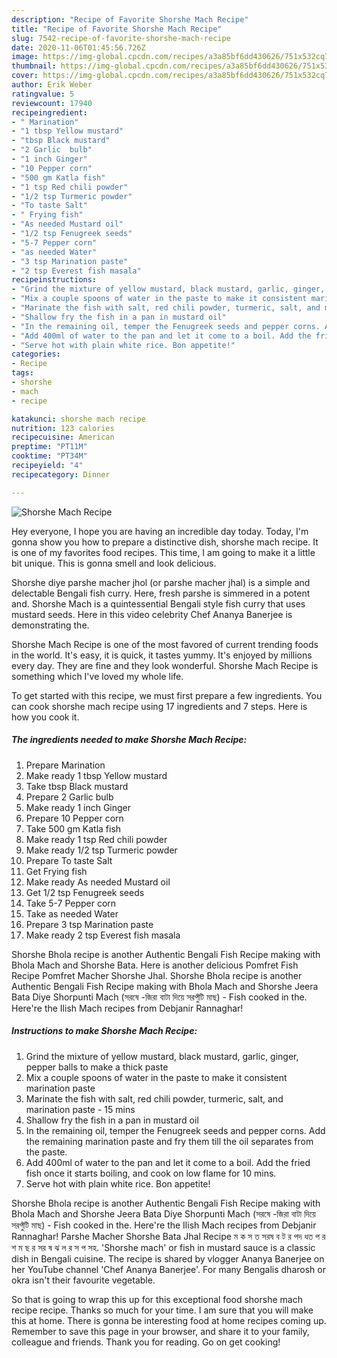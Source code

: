 ```yaml
---
description: "Recipe of Favorite Shorshe Mach Recipe"
title: "Recipe of Favorite Shorshe Mach Recipe"
slug: 7542-recipe-of-favorite-shorshe-mach-recipe
date: 2020-11-06T01:45:56.726Z
image: https://img-global.cpcdn.com/recipes/a3a85bf6dd430626/751x532cq70/shorshe-mach-recipe-recipe-main-photo.jpg
thumbnail: https://img-global.cpcdn.com/recipes/a3a85bf6dd430626/751x532cq70/shorshe-mach-recipe-recipe-main-photo.jpg
cover: https://img-global.cpcdn.com/recipes/a3a85bf6dd430626/751x532cq70/shorshe-mach-recipe-recipe-main-photo.jpg
author: Erik Weber
ratingvalue: 5
reviewcount: 17940
recipeingredient:
- " Marination"
- "1 tbsp Yellow mustard"
- "tbsp Black mustard"
- "2 Garlic  bulb"
- "1 inch Ginger"
- "10 Pepper corn"
- "500 gm Katla fish"
- "1 tsp Red chili powder"
- "1/2 tsp Turmeric powder"
- "To taste Salt"
- " Frying fish"
- "As needed Mustard oil"
- "1/2 tsp Fenugreek seeds"
- "5-7 Pepper corn"
- "as needed Water"
- "3 tsp Marination paste"
- "2 tsp Everest fish masala"
recipeinstructions:
- "Grind the mixture of yellow mustard, black mustard, garlic, ginger, pepper balls to make a thick paste"
- "Mix a couple spoons of water in the paste to make it consistent marination paste"
- "Marinate the fish with salt, red chili powder, turmeric, salt, and marination paste - 15 mins"
- "Shallow fry the fish in a pan in mustard oil"
- "In the remaining oil, temper the Fenugreek seeds and pepper corns. Add the remaining marination paste and fry them till the oil separates from the paste."
- "Add 400ml of water to the pan and let it come to a boil. Add the fried fish once it starts boiling, and cook on low flame for 10 mins."
- "Serve hot with plain white rice. Bon appetite!"
categories:
- Recipe
tags:
- shorshe
- mach
- recipe

katakunci: shorshe mach recipe 
nutrition: 123 calories
recipecuisine: American
preptime: "PT11M"
cooktime: "PT34M"
recipeyield: "4"
recipecategory: Dinner

---
```



![Shorshe Mach Recipe](https://img-global.cpcdn.com/recipes/a3a85bf6dd430626/751x532cq70/shorshe-mach-recipe-recipe-main-photo.jpg)

Hey everyone, I hope you are having an incredible day today. Today, I'm gonna show you how to prepare a distinctive dish, shorshe mach recipe. It is one of my favorites food recipes. This time, I am going to make it a little bit unique. This is gonna smell and look delicious.

Shorshe diye parshe macher jhol (or parshe macher jhal) is a simple and delectable Bengali fish curry. Here, fresh parshe is simmered in a potent and. Shorshe Mach is a quintessential Bengali style fish curry that uses mustard seeds. Here in this video celebrity Chef Ananya Banerjee is demonstrating the.

Shorshe Mach Recipe is one of the most favored of current trending foods in the world. It's easy, it is quick, it tastes yummy. It's enjoyed by millions every day. They are fine and they look wonderful. Shorshe Mach Recipe is something which I've loved my whole life.


To get started with this recipe, we must first prepare a few ingredients. You can cook shorshe mach recipe using 17 ingredients and 7 steps. Here is how you cook it.

<!--inarticleads1-->

##### The ingredients needed to make Shorshe Mach Recipe:

1. Prepare  Marination
1. Make ready 1 tbsp Yellow mustard
1. Take tbsp Black mustard
1. Prepare 2 Garlic  bulb
1. Make ready 1 inch Ginger
1. Prepare 10 Pepper corn
1. Take 500 gm Katla fish
1. Make ready 1 tsp Red chili powder
1. Make ready 1/2 tsp Turmeric powder
1. Prepare To taste Salt
1. Get  Frying fish
1. Make ready As needed Mustard oil
1. Get 1/2 tsp Fenugreek seeds
1. Take 5-7 Pepper corn
1. Take as needed Water
1. Prepare 3 tsp Marination paste
1. Make ready 2 tsp Everest fish masala


Shorshe Bhola recipe is another Authentic Bengali Fish Recipe making with Bhola Mach and Shorshe Bata. Here is another delicious Pomfret Fish Recipe Pomfret Macher Shorshe Jhal. Shorshe Bhola recipe is another Authentic Bengali Fish Recipe making with Bhola Mach and Shorshe Jeera Bata Diye Shorpunti Mach (সরষে -জিরা বাটা দিয়ে সরপুঁটি মাছ) - Fish cooked in the. Here&#39;re the Ilish Mach recipes from Debjanir Rannaghar! 

<!--inarticleads2-->

##### Instructions to make Shorshe Mach Recipe:

1. Grind the mixture of yellow mustard, black mustard, garlic, ginger, pepper balls to make a thick paste
1. Mix a couple spoons of water in the paste to make it consistent marination paste
1. Marinate the fish with salt, red chili powder, turmeric, salt, and marination paste - 15 mins
1. Shallow fry the fish in a pan in mustard oil
1. In the remaining oil, temper the Fenugreek seeds and pepper corns. Add the remaining marination paste and fry them till the oil separates from the paste.
1. Add 400ml of water to the pan and let it come to a boil. Add the fried fish once it starts boiling, and cook on low flame for 10 mins.
1. Serve hot with plain white rice. Bon appetite!


Shorshe Bhola recipe is another Authentic Bengali Fish Recipe making with Bhola Mach and Shorshe Jeera Bata Diye Shorpunti Mach (সরষে -জিরা বাটা দিয়ে সরপুঁটি মাছ) - Fish cooked in the. Here&#39;re the Ilish Mach recipes from Debjanir Rannaghar! Parshe Macher Shorshe Bata Jhal Recipe ম ক স ত সরষ ব ট র পদ ধত প র শ ম ছ র সর ষ ঝ ল র স প সহ. &#39;Shorshe mach&#39; or fish in mustard sauce is a classic dish in Bengali cuisine. The recipe is shared by vlogger Ananya Banerjee on her YouTube channel &#39;Chef Ananya Banerjee&#39;. For many Bengalis dharosh or okra isn&#39;t their favourite vegetable. 

So that is going to wrap this up for this exceptional food shorshe mach recipe recipe. Thanks so much for your time. I am sure that you will make this at home. There is gonna be interesting food at home recipes coming up. Remember to save this page in your browser, and share it to your family, colleague and friends. Thank you for reading. Go on get cooking!
